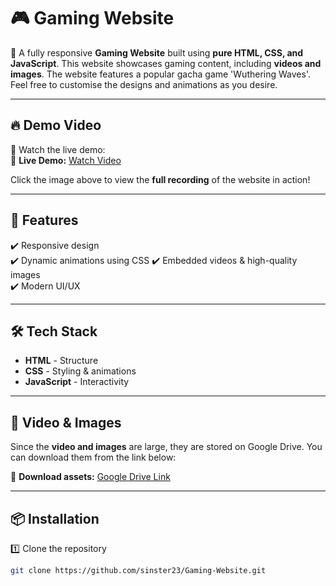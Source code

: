 # 🎮 Gaming Website

🚀 A fully responsive **Gaming Website** built using **pure HTML, CSS, and JavaScript**. This website showcases gaming content, including **videos and images**. The website features a popular gacha game 'Wuthering Waves'. Feel free to customise the designs and animations as you desire.

---

## 🔥 Demo Video  
🎥 Watch the live demo:  
🎥 **Live Demo:** [Watch Video](https://github.com/sinster23/Screenshots/raw/refs/heads/main/gaming-website/Gaming%20Website%20-%20Google%20Chrome%202025-03-25%2022-23-47.mp4)

Click the image above to view the **full recording** of the website in action!

---

## 🚀 Features  
✔️ Responsive design  
✔️ Dynamic animations using CSS 
✔️ Embedded videos & high-quality images  
✔️ Modern UI/UX  

---

## 🛠️ Tech Stack  
- **HTML** - Structure  
- **CSS** - Styling & animations  
- **JavaScript** - Interactivity  

---

## 📂 Video & Images  
Since the **video and images** are large, they are stored on Google Drive. You can download them from the link below:  

📌 **Download assets:** [Google Drive Link](https://drive.google.com/drive/folders/YOUR_DRIVE_FOLDER_ID?usp=sharing)  

---

## 📦 Installation  
1️⃣ Clone the repository  
```sh
git clone https://github.com/sinster23/Gaming-Website.git
```
